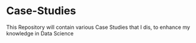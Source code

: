 # Case-Studies
This Repository will contain various Case Studies that I dis, to enhance my knowledge in Data Science
